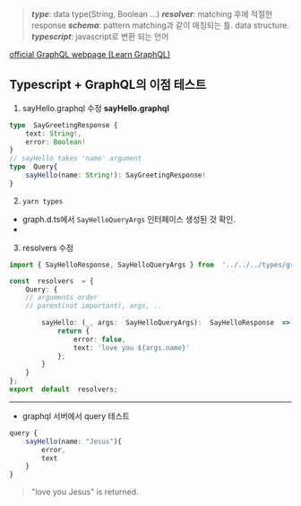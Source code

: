 >***type***: data type(String, Boolean ...)
>***resolver***: matching 후에 적절한 response
>***schema***: pattern matching과 같이 매칭되는 틀. data structure.
>***typescript***: javascript로 변환 되는 언어

[official GraphQL webpage (Learn GraphQL)](https://graphql.org/learn/schema/)



## Typescript + GraphQL의 이점 테스트

1. sayHello.graphql 수정
**sayHello.graphql**

```typescript
type  SayGreetingResponse {
	text: String!,
	error: Boolean!
}
// sayHello takes 'name' argument
type  Query{
	sayHello(name: String!): SayGreetingResponse!
}
```
2. `yarn types`

- graph.d.ts에서 `SayHelloQueryArgs` 인터페이스 생성된 것 확인.
- 


3. resolvers 수정
```typescript
import { SayHelloResponse, SayHelloQueryArgs } from  '../../../types/graph';

const  resolvers  = {
	Query: {
	// arguments order
	// parent(not important), args, ..
	
		sayHello: (_, args:  SayHelloQueryArgs):  SayHelloResponse  => {
			return {
				error: false,
				text: 'love you ${args.name}'
			};
		}
	}
};
export  default  resolvers;
```



-------------

- graphql 서버에서 query 테스트

```typescript
query {
	sayHello(name: "Jesus"){
		error,
		text
	}
}
```

> "love you Jesus" is returned.

<!--stackedit_data:
eyJoaXN0b3J5IjpbLTE3OTc0ODAyMDMsLTExODIwNjA4MzIsMT
U1Njk1MTkwOSwxMTgxODQ4NzE5LDYzNTkyMjgyMSwxOTI1Mjkx
Mjg5LDg0OTkwODkxMSwtMTc3NTM1NTE2NCwtMTUyNjU1Mzg1Mi
wtMTY5Njg0MjIyMiwtODM3MTA5NTU0LC0yMDg4NzQ2NjEyXX0=

-->
